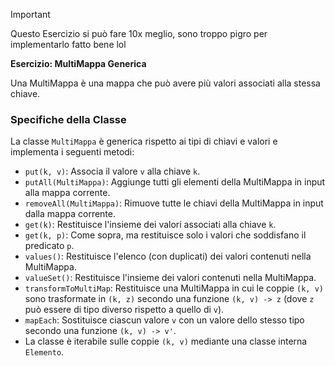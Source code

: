 > [!IMPORTANT]
> Questo Esercizio si può fare 10x meglio, sono troppo pigro per implementarlo fatto bene lol

**Esercizio: MultiMappa Generica**

Una MultiMappa è una mappa che può avere più valori associati alla stessa chiave.

### Specifiche della Classe

La classe `MultiMappa` è generica rispetto ai tipi di chiavi e valori e implementa i seguenti metodi:

- `put(k, v)`: Associa il valore `v` alla chiave `k`.
- `putAll(MultiMappa)`: Aggiunge tutti gli elementi della MultiMappa in input alla mappa corrente.
- `removeAll(MultiMappa)`: Rimuove tutte le chiavi della MultiMappa in input dalla mappa corrente.
- `get(k)`: Restituisce l'insieme dei valori associati alla chiave `k`.
- `get(k, p)`: Come sopra, ma restituisce solo i valori che soddisfano il predicato `p`.
- `values()`: Restituisce l'elenco (con duplicati) dei valori contenuti nella MultiMappa.
- `valueSet()`: Restituisce l'insieme dei valori contenuti nella MultiMappa.
- `transformToMultiMap`: Restituisce una MultiMappa in cui le coppie `(k, v)` sono trasformate in `(k, z)` secondo una funzione `(k, v) -> z` (dove `z` può essere di tipo diverso rispetto a quello di `v`).
- `mapEach`: Sostituisce ciascun valore `v` con un valore dello stesso tipo secondo una funzione `(k, v) -> v'`.
- La classe è iterabile sulle coppie `(k, v)` mediante una classe interna `Elemento`.
